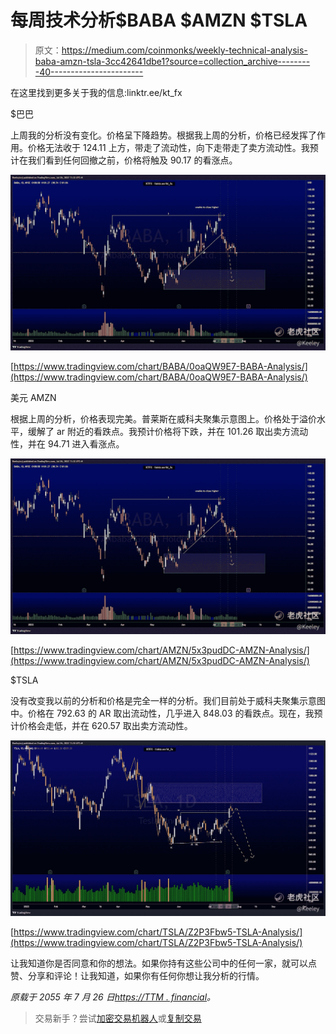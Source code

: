 # 每周技术分析$BABA $AMZN $TSLA

> 原文：<https://medium.com/coinmonks/weekly-technical-analysis-baba-amzn-tsla-3cc42641dbe1?source=collection_archive---------40----------------------->

在这里找到更多关于我的信息:linktr.ee/kt_fx

$巴巴

上周我的分析没有变化。价格呈下降趋势。根据我上周的分析，价格已经发挥了作用。价格无法收于 124.11 上方，带走了流动性，向下走带走了卖方流动性。我预计在我们看到任何回撤之前，价格将触及 90.17 的看涨点。

![](img/8d938440610849936caf7dbc4a42e8c5.png)

[https://www.tradingview.com/chart/BABA/0oaQW9E7-BABA-Analysis/](https://www.tradingview.com/chart/BABA/0oaQW9E7-BABA-Analysis/)

美元 AMZN

根据上周的分析，价格表现完美。普莱斯在威科夫聚集示意图上。价格处于溢价水平，缓解了 ar 附近的看跌点。我预计价格将下跌，并在 101.26 取出卖方流动性，并在 94.71 进入看涨点。

![](img/a314e3feed17e34f7f5b5a2bcb7c7927.png)

[https://www.tradingview.com/chart/AMZN/5x3pudDC-AMZN-Analysis/](https://www.tradingview.com/chart/AMZN/5x3pudDC-AMZN-Analysis/)

$TSLA

没有改变我以前的分析和价格是完全一样的分析。我们目前处于威科夫聚集示意图中。价格在 792.63 的 AR 取出流动性，几乎进入 848.03 的看跌点。现在，我预计价格会走低，并在 620.57 取出卖方流动性。

![](img/6f0befcd66cdc6b0e9b705d25ea5a386.png)

[https://www.tradingview.com/chart/TSLA/Z2P3Fbw5-TSLA-Analysis/](https://www.tradingview.com/chart/TSLA/Z2P3Fbw5-TSLA-Analysis/)

让我知道你是否同意和你的想法。如果你持有这些公司中的任何一家，就可以点赞、分享和评论！让我知道，如果你有任何你想让我分析的行情。

*原载于 2055 年 7 月 26 日*[*https://TTM . financial*](https://ttm.financial/post/9909339804)*。*

> 交易新手？尝试[加密交易机器人](/coinmonks/crypto-trading-bot-c2ffce8acb2a)或[复制交易](/coinmonks/top-10-crypto-copy-trading-platforms-for-beginners-d0c37c7d698c)